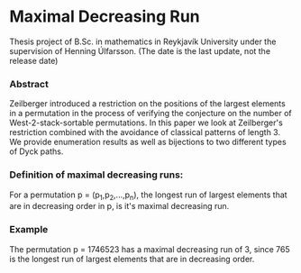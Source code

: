 # Maximal Decreasing Run

Thesis project of B.Sc. in mathematics in Reykjavík University under the supervision of Henning Úlfarsson.
(The date is the last update, not the release date)

### Abstract
Zeilberger introduced a restriction on the positions of the largest elements in a permutation in the process of verifying the conjecture on the number of West-2-stack-sortable permutations. In this paper we look at Zeilberger's restriction combined with the avoidance of classical patterns of length 3. We provide enumeration results as well as bijections to two different types of Dyck paths. 

### Definition of maximal decreasing runs:
For a permutation p = (p<sub>1</sub>,p<sub>2</sub>,...,p<sub>n</sub>), the longest run of largest elements that are in decreasing order in p, is it's maximal decreasing run.

### Example
The permutation p = 1746523 has a maximal decreasing run of 3, since 765 is the longest run of largest elements that are in decreasing order.

